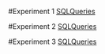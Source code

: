 #Experiment 1
[SQLQueries](https://github.com/Deepak2042/dbms_26/commit/77b403bdf315468dd80602c7cd8c7182ab696292)

#Experiment 2
[SQLQueries](https://github.com/Deepak2042/dbms_26/blob/main/db_exp_2.txt)

#Experiment 3
[SQLQueries](https://github.com/Deepak2042/dbms_26/commit/f4385a3e34d893350e58d3cbcf915f185472013b)
